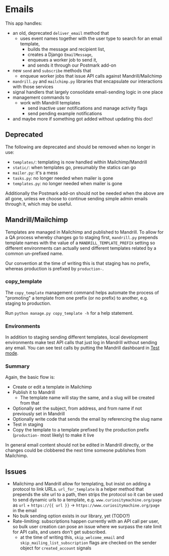 # Emails

This app handles:

* an old, deprecated `deliver_email` method that 
    * uses event names together with the user type to search for an email template,
		* builds the message and recipient list,
		* creates a Django `EmailMessage`,
		* enqueues a worker job to send it, 
		* and sends it through our Postmark add-on
* new `send` and `subscribe` methods that
    * enqueue worker jobs that issue API calls against Mandrill/Mailchimp
* `mandrill.py` and `mailchimp.py` libraries that encapsulate our interactions with those services
* signal handlers that largely consolidate email-sending logic in one place
* management commands to 
    * work with Mandrill templates
		* send inactive user notifications and manage activity flags
		* send pending example notifications
* and maybe more if something got added without updating this doc!

## Deprecated

The following are deprecated and should be removed when no longer in use:

* `templates/`: templating is now handled within Mailchimp/Mandrill
* `static/`: when templates go, presumably the statics can go
* `mailer.py`: it's a mess 
* `tasks.py`: no longer needed when mailer is gone
* `templates.py`: no longer needed when mailer is gone

Additionally the Postmark add-on should not be needed when the above are all gone, unless
we choose to continue sending simple admin emails through it, which may be useful.

## Mandrill/Mailchimp

Templates are managed in Mailchimp and published to Mandrill. To allow for a
QA process whereby changes go to staging first, `mandrill.py` prepends template
names with the value of a `MANDRILL_TEMPLATE_PREFIX` setting so different
environments can actually send different templates related by a common un-prefixed name.

Our convention at the time of writing this is that staging has no prefix, whereas
production is prefixed by `production-`.

### copy_template

The `copy_template` management command helps automate the process of "promoting"
a template from one prefix (or no prefix) to another, e.g. staging to production.

Run `python manage.py copy_template -h` for a help statement.

### Environments

In addition to staging sending different templates, local development environments make
test API calls that just log in Mandrill without sending any email. You can see test calls
by putting the Mandrill dashboard in [Test mode](https://mandrill.zendesk.com/hc/en-us/articles/205582447-Does-Mandrill-Have-a-Test-Mode-or-Sandbox-).

### Summary

Again, the basic flow is:

* Create or edit a template in Mailchimp
* Publish it to Mandrill
    * The template name will stay the same, and a slug will be created from that
* Optionally set the subject, from address, and from name if not previously set in Mandrill
* Optionally write code that sends the email by referencing the slug name
* Test in staging
* Copy the template to a template prefixed by the production prefix (`production-` most likely)
to make it live

In general email content should not be edited in Mandrill directly, or the changes could be clobbered
the next time someone publishes from Mailchimp.

## Issues

* Mailchimp and Mandrill allow for templating, but insist on adding a protocol to link URLs. `url_for_template` is a
helper method that prepends the site url to a path, then strips the protocol so it can be used to send dynamic urls
to a template, e.g. `www.curiositymachine.org/page` as `url` + `https://{{ url }}` -> `https://www.curiositymachine.org/page` in the email
* No bulk sending option exists in our library, yet (TODO?)
* Rate-limiting: subscriptions happen currently with an API call per user, so bulk user creation can pose an issue
where we surpass the rate limit for API calls, and users don't get subscribed.
    * at the time of writing this, `skip_welcome_email` and `skip_mailing_list_subscription` flags are checked on 
		the sender object for `created_account` signals